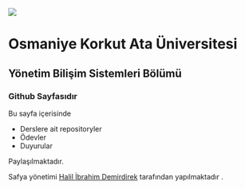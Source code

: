 ![](https://osmaniye.edu.tr/Resource/Images/osmaniye-korkut-ata-universitesi.png)

# Osmaniye Korkut Ata Üniversitesi
## Yönetim Bilişim Sistemleri Bölümü
### Github Sayfasıdır

Bu sayfa içerisinde
* Derslere ait repositoryler
* Ödevler
* Duyurular

Paylaşılmaktadır.

Safya yönetimi [Halil İbrahim Demirdirek](https://20215070031.github.io/) tarafından yapılmaktadır .
